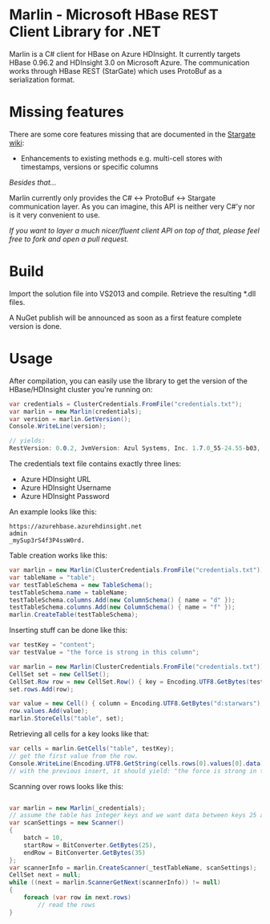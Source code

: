 Marlin - Microsoft HBase REST Client Library for .NET
======

Marlin is a C# client for HBase on Azure HDInsight.
It currently targets HBase 0.96.2 and HDInsight 3.0 on Microsoft Azure.
The communication works through HBase REST (StarGate) which uses ProtoBuf as a serialization format.

Missing features
================

There are some core features missing that are documented in the [Stargate wiki](http://wiki.apache.org/hadoop/Hbase/Stargate "stargate docs"):
- Enhancements to existing methods e.g. multi-cell stores with timestamps, versions or specific columns

_Besides that..._

Marlin currently only provides the C# <-> ProtoBuf <-> Stargate communication layer.
As you can imagine, this API is neither very C#'y nor is it very convenient to use.

*If you want to layer a much nicer/fluent client API on top of that, please feel free to fork and open a pull request.*

Build
=====

Import the solution file into VS2013 and compile. Retrieve the resulting *.dll files.

A NuGet publish will be announced as soon as a first feature complete version is done.

Usage
=====

After compilation, you can easily use the library to get the version of the HBase/HDInsight cluster you're running on:
```csharp
var credentials = ClusterCredentials.FromFile("credentials.txt");
var marlin = new Marlin(credentials);
var version = marlin.GetVersion();
Console.WriteLine(version);

// yields:
RestVersion: 0.0.2, JvmVersion: Azul Systems, Inc. 1.7.0_55-24.55-b03, OsVersion: Windows Server 2012 R2 6.3 amd64, ServerVersion: jetty/6.1.26, JerseyVersion: 1.8, ExtensionObject: 
```

The credentials text file contains exactly three lines:
- Azure HDInsight URL
- Azure HDInsight Username
- Azure HDInsight Password
 
An example looks like this:
```
https://azurehbase.azurehdinsight.net
admin
_mySup3rS4f3P4ssW0rd.
```

Table creation works like this:

```csharp
var marlin = new Marlin(ClusterCredentials.FromFile("credentials.txt"));
var tableName = "table";
var testTableSchema = new TableSchema();
testTableSchema.name = tableName;
testTableSchema.columns.Add(new ColumnSchema() { name = "d" });
testTableSchema.columns.Add(new ColumnSchema() { name = "f" });
marlin.CreateTable(testTableSchema);
```

Inserting stuff can be done like this:

```csharp
var testKey = "content";
var testValue = "the force is strong in this column";

var marlin = new Marlin(ClusterCredentials.FromFile("credentials.txt"));
CellSet set = new CellSet();
CellSet.Row row = new CellSet.Row() { key = Encoding.UTF8.GetBytes(testKey) };
set.rows.Add(row);

var value = new Cell() { column = Encoding.UTF8.GetBytes("d:starwars"), data = Encoding.UTF8.GetBytes(testValue) };
row.values.Add(value);
marlin.StoreCells("table", set);
```

Retrieving all cells for a key looks like that:

```csharp
var cells = marlin.GetCells("table", testKey);
// get the first value from the row.
Console.WriteLine(Encoding.UTF8.GetString(cells.rows[0].values[0].data));
// with the previous insert, it should yield: "the force is strong in this column"
```

Scanning over rows looks like this:

```csharp

var marlin = new Marlin(_credentials);
// assume the table has integer keys and we want data between keys 25 and 35
var scanSettings = new Scanner()
{
	batch = 10,
	startRow = BitConverter.GetBytes(25),
	endRow = BitConverter.GetBytes(35)
};
var scannerInfo = marlin.CreateScanner(_testTableName, scanSettings);
CellSet next = null;
while ((next = marlin.ScannerGetNext(scannerInfo)) != null)
{
	foreach (var row in next.rows)
		// read the rows
}            

```
